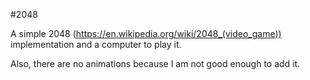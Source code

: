 #2048

A simple 2048 (https://en.wikipedia.org/wiki/2048_(video_game)) implementation and a computer to play it.

Also, there are no animations because I am not good enough to add it.
